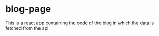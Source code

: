 # blog-page
This is a react app containing the code of the blog in which the data is fetched from the api
